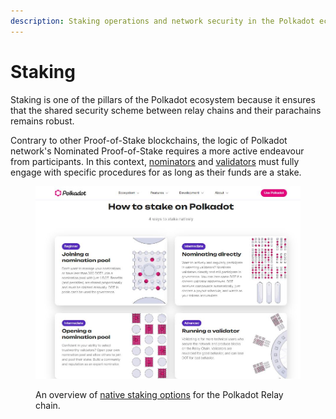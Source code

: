```yaml
---
description: Staking operations and network security in the Polkadot ecosystem.
---
```


# Staking

Staking is one of the pillars of the Polkadot ecosystem because it ensures that the shared security scheme between relay chains and their parachains remains robust.&#x20;

Contrary to other Proof-of-Stake blockchains, the logic of Polkadot network's Nominated Proof-of-Stake requires a more active endeavour from participants. In this context, [nominators](nominating.md) and [validators](validating.md) must fully engage with specific procedures for as long as their funds are a stake.

<figure><img src="../../../.gitbook/assets/O_SDOT.JPG" alt="A summary of the 4 native ways of staking DOT on-chain. "><figcaption><p>An overview of <a href="https://polkadot.network/features/staking/">native staking options</a> for the Polkadot Relay chain.</p></figcaption></figure>

